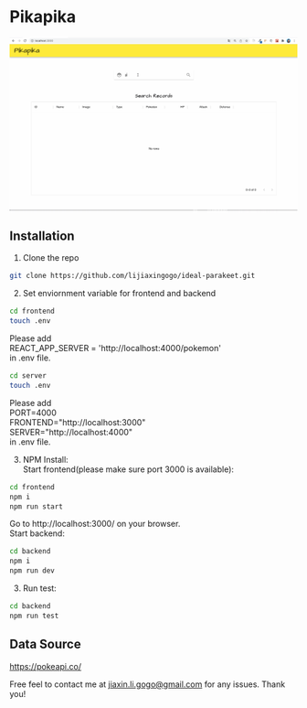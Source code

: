 # Pikapika

<p align="center">
  <img src="https://github.com/lijiaxingogo/ideal-parakeet/blob/main/gif/demo.gif" />
</p>

## Installation

1. Clone the repo

```sh
git clone https://github.com/lijiaxingogo/ideal-parakeet.git
```

2. Set enviornment variable for frontend and backend

```sh
cd frontend
touch .env
```

Please add<br/>
REACT_APP_SERVER = 'http://localhost:4000/pokemon'<br/>
in .env file.<br/>

```sh
cd server
touch .env
```

Please add<br/>
PORT=4000<br/>
FRONTEND="http://localhost:3000"<br/>
SERVER="http://localhost:4000"<br/>
in .env file.<br/>

3. NPM Install: <br/>
   Start frontend(please make sure port 3000 is available):

```sh
cd frontend
npm i
npm run start
```

Go to http://localhost:3000/ on your browser.<br/>
Start backend:

```sh
cd backend
npm i
npm run dev
```

3. Run test:

```sh
cd backend
npm run test
```

## Data Source

https://pokeapi.co/

Free feel to contact me at jiaxin.li.gogo@gmail.com for any issues. Thank you!
